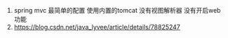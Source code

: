 1. spring mvc 最简单的配置 使用内置的tomcat   没有视图解析器  没有开启web功能
2. https://blog.csdn.net/java_lyvee/article/details/78825247
